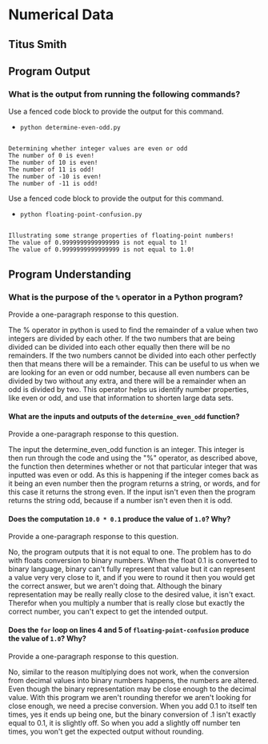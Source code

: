 # Numerical Data

## Titus Smith

## Program Output

### What is the output from running the following commands?

Use a fenced code block to provide the output for this command.

- `python determine-even-odd.py`

```

Determining whether integer values are even or odd
The number of 0 is even!
The number of 10 is even!
The number of 11 is odd!
The number of -10 is even!
The number of -11 is odd!

```

Use a fenced code block to provide the output for this command.

- `python floating-point-confusion.py`

```

Illustrating some strange properties of floating-point numbers!
The value of 0.9999999999999999 is not equal to 1!
The value of 0.9999999999999999 is not equal to 1.0!

```

## Program Understanding

### What is the purpose of the `%` operator in a Python program?

Provide a one-paragraph response to this question.

The % operator in python is used to find the remainder of a value when two integers are divided by each other. If the two numbers that are being divided can be divided into each other equally then there will be no remainders. If the two numbers cannot be divided into each other perfectly then that means there will be a remainder. This can be useful to us when we are looking for an even or odd number, because all even numbers can be divided by two without any extra, and there will be a remainder when an odd is divided by two. This operator helps us identify number properties, like even or odd, and use that information to shorten large data sets.

#### What are the inputs and outputs of the `determine_even_odd` function?

Provide a one-paragraph response to this question.

The input the determine_even_odd function is an integer. This integer is then run through the code and using the "%" operator, as described above, the function then determines whether or not that particular integer that was inputted was even or odd. As this is happening if the integer comes back as it being an even number then the program returns a string, or words, and for this case it returns the strong even. If the input isn't even then the program returns the string odd, because if a number isn't even then it is odd.

#### Does the computation `10.0 * 0.1` produce the value of `1.0`? Why?

Provide a one-paragraph response to this question.

No, the program outputs that it is not equal to one. The problem has to do with floats conversion to binary numbers. When the float 0.1 is converted to binary language, binary can't fully represent that value but it can represent a value very very close to it, and if you were to round it then you would get the correct answer, but we aren't doing that. Although the binary representation may be really really close to the desired value, it isn't exact. Therefor when you multiply a number that is really close but exactly the correct number, you can't expect to get the intended output.

#### Does the `for` loop on lines 4 and 5 of `floating-point-confusion` produce the value of `1.0`? Why?

Provide a one-paragraph response to this question.

No, similar to the reason multiplying does not work, when the conversion from decimal values into binary numbers happens, the numbers are altered. Even though the binary representation may be close enough to the decimal value. With this program we aren't rounding therefor we aren't looking for close enough, we need a precise conversion. When you add 0.1 to itself ten times, yes it ends up being one, but the binary conversion of .1 isn't exactly equal to 0.1, it is slightly off. So when you add a slightly off number ten times, you won't get the expected output without rounding.
